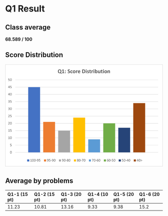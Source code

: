 # Q1 Result

## Class average 

**68.589 / 100**

## Score Distribution
![](img/q1_score_dist.png)

## Average by problems
|Q1-1 (15 pt)|Q1-2 (15 pt)|Q1-3 (20 pt)|Q1-4 (10 pt)|Q1-5 (20 pt)|Q1-6 (20 pt)|
|:---|:---|:---|:---|:---|:---|
|11.23|10.81|13.16|9.33|9.38|15.2|
